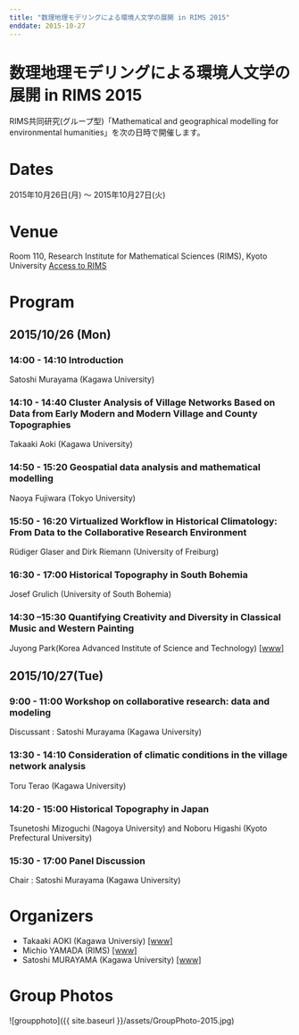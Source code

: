 ```yaml
---
title: "数理地理モデリングによる環境人文学の展開 in RIMS 2015"
enddate: 2015-10-27
---
```


# 数理地理モデリングによる環境人文学の展開 in RIMS 2015

RIMS共同研究(グループ型)「Mathematical and geographical modelling for environmental humanities」を次の日時で開催します。


# Dates
2015年10月26日(月) 〜 2015年10月27日(火)

# Venue
Room 110, Research Institute for Mathematical Sciences (RIMS), Kyoto University
<a href="http://www.kurims.kyoto-u.ac.jp/en/access-01.html">Access to RIMS</a> 

# Program
## 2015/10/26 (Mon)
### 14:00 - 14:10 Introduction 
Satoshi Murayama (Kagawa University)

### 14:10 - 14:40 Cluster Analysis of Village Networks Based on Data from Early Modern and Modern Village and County Topographies

Takaaki Aoki (Kagawa University)


### 14:50 - 15:20 Geospatial data analysis and mathematical modelling

Naoya Fujiwara (Tokyo University)


### 15:50 - 16:20 Virtualized Workflow in Historical Climatology: From Data to the Collaborative Research Environment

Rüdiger Glaser and Dirk Riemann (University of Freiburg)

### 16:30 - 17:00 Historical Topography in South Bohemia

Josef Grulich (University of South Bohemia)


### 14:30 &ndash;15:30	Quantifying Creativity and Diversity in Classical Music and Western Painting

Juyong Park(Korea Advanced Institute of Science and Technology) [<a href="http://entropy.kaist.ac.kr/wordpress/">www</a>]


## 2015/10/27(Tue)
### 9:00 - 11:00 Workshop on collaborative research: data and modeling
Discussant : Satoshi Murayama (Kagawa University)


### 13:30 - 14:10 Consideration of climatic conditions in the village network analysis
Toru Terao (Kagawa University)

### 14:20 - 15:00 Historical Topography in Japan
Tsunetoshi Mizoguchi (Nagoya University) and Noboru Higashi (Kyoto Prefectural University)

### 15:30 - 17:00 Panel Discussion
Chair : Satoshi Murayama (Kagawa University)

# Organizers
- Takaaki AOKI (Kagawa Universiy) [[www]](http://www.ed.kagawa-u.ac.jp/~aoki/)
- Michio YAMADA (RIMS) [[www]](http://www.kurims.kyoto-u.ac.jp/en/list/YAMADA,%20Michio.html)
- Satoshi MURAYAMA (Kagawa University) [[www]](http://hist-info-bs.net/)


# Group Photos
![groupphoto]({{ site.baseurl }}/assets/GroupPhoto-2015.jpg)